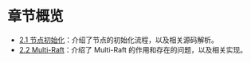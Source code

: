 章节概览
===

* [2.1 节点初始化](2.1/initialization.md)：介绍了节点的初始化流程，以及相关源码解析。
* [2.2 Multi-Raft](2.2/multi_raft.md)：介绍了 Multi-Raft 的作用和存在的问题，以及相关实现。
